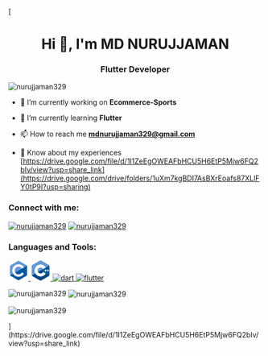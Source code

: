 [<h1 align="center">Hi 👋, I'm MD NURUJJAMAN</h1>
<h3 align="center">Flutter Developer</h3>

<p align="left"> <img src="https://komarev.com/ghpvc/?username=nurujjaman329&label=Profile%20views&color=0e75b6&style=flat" alt="nurujjaman329" /> </p>

- 🔭 I’m currently working on **Ecommerce-Sports**

- 🌱 I’m currently learning **Flutter**

- 📫 How to reach me **mdnurujjaman329@gmail.com**

- 📄 Know about my experiences [https://drive.google.com/file/d/1I1ZeEgOWEAFbHCU5H6EtP5Mjw6FQ2bIv/view?usp=share_link](https://drive.google.com/drive/folders/1uXm7kgBDI7AsBXrEoafs87XLlFY0tP9I?usp=sharing)

<h3 align="left">Connect with me:</h3>
<p align="left">
<a href="https://linkedin.com/in/nurujjaman329" target="blank"><img align="center" src="https://raw.githubusercontent.com/rahuldkjain/github-profile-readme-generator/master/src/images/icons/Social/linked-in-alt.svg" alt="nurujjaman329" height="30" width="40" /></a>
<a href="https://fb.com/nurujjaman329" target="blank"><img align="center" src="https://raw.githubusercontent.com/rahuldkjain/github-profile-readme-generator/master/src/images/icons/Social/facebook.svg" alt="nurujjaman329" height="30" width="40" /></a>
</p>

<h3 align="left">Languages and Tools:</h3>
<p align="left"> <a href="https://www.cprogramming.com/" target="_blank" rel="noreferrer"> <img src="https://raw.githubusercontent.com/devicons/devicon/master/icons/c/c-original.svg" alt="c" width="40" height="40"/> </a> <a href="https://www.w3schools.com/cpp/" target="_blank" rel="noreferrer"> <img src="https://raw.githubusercontent.com/devicons/devicon/master/icons/cplusplus/cplusplus-original.svg" alt="cplusplus" width="40" height="40"/> </a> <a href="https://dart.dev" target="_blank" rel="noreferrer"> <img src="https://www.vectorlogo.zone/logos/dartlang/dartlang-icon.svg" alt="dart" width="40" height="40"/> </a> <a href="https://flutter.dev" target="_blank" rel="noreferrer"> <img src="https://www.vectorlogo.zone/logos/flutterio/flutterio-icon.svg" alt="flutter" width="40" height="40"/> </a> </p>

<p><img align="left" src="https://github-readme-stats.vercel.app/api/top-langs?username=nurujjaman329&show_icons=true&locale=en&layout=compact" alt="nurujjaman329" /></p>

<p>&nbsp;<img align="center" src="https://github-readme-stats.vercel.app/api?username=nurujjaman329&show_icons=true&locale=en" alt="nurujjaman329" /></p>

<p><img align="center" src="https://github-readme-streak-stats.herokuapp.com/?user=nurujjaman329&" alt="nurujjaman329" /></p>
](https://drive.google.com/file/d/1I1ZeEgOWEAFbHCU5H6EtP5Mjw6FQ2bIv/view?usp=share_link)
